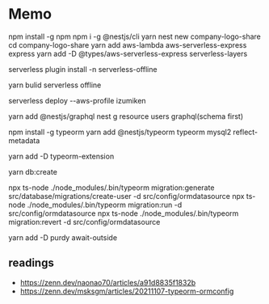 # Memo

npm install -g npm
npm i -g @nestjs/cli
 yarn
nest new company-logo-share
cd company-logo-share
yarn add aws-lambda aws-serverless-express express
yarn add -D @types/aws-serverless-express serverless-layers

serverless plugin install -n serverless-offline

yarn bulid
serverless offline

serverless deploy --aws-profile izumiken

yarn add @nestjs/graphql
nest g resource users
  graphql(schema first)

npm install -g typeorm
yarn add @nestjs/typeorm typeorm mysql2 reflect-metadata

yarn add -D typeorm-extension

yarn db:create

npx ts-node ./node_modules/.bin/typeorm migration:generate src/database/migrations/create-user -d src/config/ormdatasource
npx ts-node ./node_modules/.bin/typeorm migration:run -d src/config/ormdatasource
npx ts-node ./node_modules/.bin/typeorm migration:revert -d src/config/ormdatasource

yarn add -D purdy await-outside
## readings
- https://zenn.dev/naonao70/articles/a91d8835f1832b
- https://zenn.dev/msksgm/articles/20211107-typeorm-ormconfig